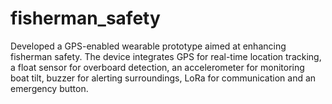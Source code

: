 # fisherman_safety
Developed a GPS-enabled wearable prototype aimed at enhancing fisherman safety. The device integrates GPS for real-time location tracking, a float sensor for overboard detection, an accelerometer for monitoring boat tilt, buzzer for alerting surroundings, LoRa for communication and an emergency button.
